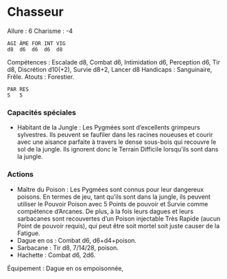 # Chasseur

Allure : 6
Charisme : -4

	AGI	ÂME	FOR	INT	VIG
	d8	d6	d6	d6	d8

Compétences : Escalade d8, Combat d6, Intimidation d6, Perception d6, Tir d8, Discrétion d10(+2), Survie d8+2, Lancer d8
Handicaps : Sanguinaire, Frêle.
Atouts : Forestier.

	PAR	RES
	5	5

### Capacités spéciales
- Habitant de la Jungle : Les Pygmées sont d’excellents grimpeurs sylvestres. Ils peuvent se faufiler dans les racines noueuses et courir avec une aisance parfaite à travers le dense sous-bois qui recouvre le sol de la jungle. Ils ignorent donc le Terrain Difficile lorsqu’ils sont dans la jungle.

### Actions
- Maître du Poison : Les Pygmées sont connus pour leur dangereux poisons. En termes de jeu, tant qu’ils sont dans la jungle, ils peuvent utiliser le Pouvoir Poison avec 5 Points de pouvoir et Survie comme compétence d’Arcanes. De plus, à la fois leurs dagues et leurs sarbacanes sont recouvertes d’un Poison injectable Très Rapide (aucun Point de pouvoir requis), qui peut être soit mortel soit juste causer de la Fatigue.
- Dague en os : Combat d6, d6+d4+poison.
- Sarbacane : Tir d8, 7/14/28, poison.
- Hachette : Combat d6, 2d6.

Équipement : Dague en os empoisonnée,